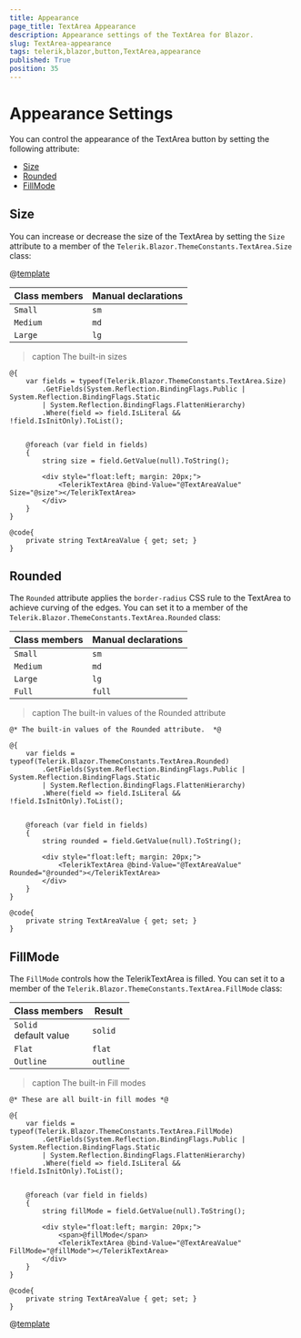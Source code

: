 ```yaml
---
title: Appearance
page_title: TextArea Appearance
description: Appearance settings of the TextArea for Blazor.
slug: TextArea-appearance
tags: telerik,blazor,button,TextArea,appearance
published: True
position: 35
---
```


# Appearance Settings

You can control the appearance of the TextArea button by setting the following attribute:

* [Size](#size)
* [Rounded](#rounded)
* [FillMode](#fillmode)


## Size

You can increase or decrease the size of the TextArea by setting the `Size` attribute to a member of the `Telerik.Blazor.ThemeConstants.TextArea.Size` class:

@[template](/_contentTemplates/common/parameters-table-styles.md#table-layout)

| Class members | Manual declarations |
|------------|--------|
|`Small` |`sm`|
|`Medium`|`md`|
|`Large`|`lg`|

>caption The built-in sizes

````RAZOR
@{
    var fields = typeof(Telerik.Blazor.ThemeConstants.TextArea.Size)
        .GetFields(System.Reflection.BindingFlags.Public | System.Reflection.BindingFlags.Static
        | System.Reflection.BindingFlags.FlattenHierarchy)
        .Where(field => field.IsLiteral && !field.IsInitOnly).ToList();


    @foreach (var field in fields)
    {
        string size = field.GetValue(null).ToString();
        
        <div style="float:left; margin: 20px;">
            <TelerikTextArea @bind-Value="@TextAreaValue" Size="@size"></TelerikTextArea>
        </div>
    }
}

@code{
    private string TextAreaValue { get; set; }
}
````

## Rounded

The `Rounded` attribute applies the `border-radius` CSS rule to the TextArea to achieve curving of the edges. You can set it to a member of the `Telerik.Blazor.ThemeConstants.TextArea.Rounded` class:

| Class members | Manual declarations |
|------------|--------|
|`Small` |`sm`|
|`Medium`|`md`|
|`Large`|`lg`|
|`Full`|`full`|

>caption The built-in values of the Rounded attribute

````RAZOR
@* The built-in values of the Rounded attribute.  *@

@{
    var fields = typeof(Telerik.Blazor.ThemeConstants.TextArea.Rounded)
        .GetFields(System.Reflection.BindingFlags.Public | System.Reflection.BindingFlags.Static
        | System.Reflection.BindingFlags.FlattenHierarchy)
        .Where(field => field.IsLiteral && !field.IsInitOnly).ToList();


    @foreach (var field in fields)
    {
        string rounded = field.GetValue(null).ToString();
        
        <div style="float:left; margin: 20px;">
            <TelerikTextArea @bind-Value="@TextAreaValue" Rounded="@rounded"></TelerikTextArea>
        </div>
    }
}

@code{
    private string TextAreaValue { get; set; }
}
````

## FillMode

The `FillMode` controls how the TelerikTextArea is filled. You can set it to a member of the `Telerik.Blazor.ThemeConstants.TextArea.FillMode` class:

| Class members | Result |
|------------|--------|
|`Solid` <br /> default value|`solid`|
|`Flat`|`flat`|
|`Outline`|`outline`|

>caption The built-in Fill modes

````RAZOR
@* These are all built-in fill modes *@

@{
    var fields = typeof(Telerik.Blazor.ThemeConstants.TextArea.FillMode)
        .GetFields(System.Reflection.BindingFlags.Public | System.Reflection.BindingFlags.Static
        | System.Reflection.BindingFlags.FlattenHierarchy)
        .Where(field => field.IsLiteral && !field.IsInitOnly).ToList();


    @foreach (var field in fields)
    {
        string fillMode = field.GetValue(null).ToString();
        
        <div style="float:left; margin: 20px;">
            <span>@fillMode</span>
            <TelerikTextArea @bind-Value="@TextAreaValue" FillMode="@fillMode"></TelerikTextArea>
        </div>
    }
}

@code{
    private string TextAreaValue { get; set; }
}
````

@[template](/_contentTemplates/common/themebuilder-section.md#appearance-themebuilder)
